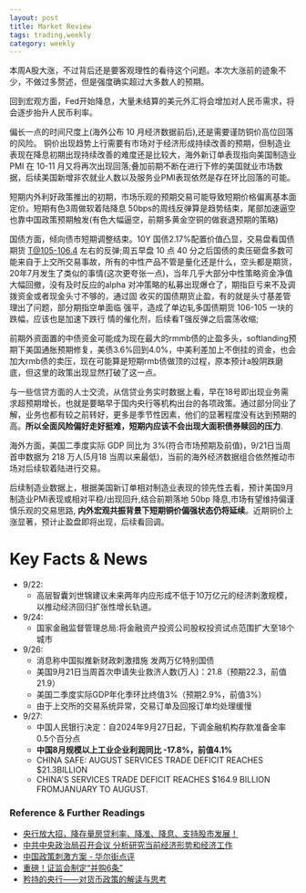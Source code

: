 ```yaml
---
layout: post
title: Market Review
tags: trading,weekly
category: weekly
---
```


本周A股大涨，不过背后还是要客观理性的看待这个问题。本次大涨前的迹象不少，不做过多赘述，但是强度确实超过大多数人的预期。

回到宏观方面，Fed开始降息，大量未结算的美元外汇将会增加对人民币需求，将会逐步抬升人民币利率。

偏长一点的时间尺度上(海外公布 10 月经济数据前后),还是需要谨防铜价高位回落的风险。 铜价出现趋势上行需要有市场对于经济形成持续改善的预期，但制造业表现在降息初期出现持续改善的难度还是比较大，海外新订单表现指向美国制造业 PMI 在 10-11 月又将再次出现回落;叠加前期不断在进行下修的美国就业市场数据，后续美国新增非农就业人数以及服务业PMI表现依然是存在环比回落的可能。

短期内外利好政策推出的初期，市场乐观的预期交易可能导致短期价格偏离基本面定价。短期有色3周做软着陆降息 50bps的周线反弹算是趋势结束，尾部加速逼空也靠中国政策预期触发(有色大幅逼空，前期多黄金空铜的做衰退预期的策略)

国债方面，倾向债市短期调整结束。10Y 国债2.17%配置价值凸显，交易盘看国债期货 T@105-106.4 左右的反弹;周五早盘 10 点 40 分之后国债的卖压砸盘多数可能来自于上交所交易事故，所有的中性产品不管是量化还是什么，空头都是期货，20年7月发生了类似的事情(这次更夸张一点)，当年几乎大部分中性策略资金净值大幅回撤，没有及时反应的alpha 对冲策略的私募出现爆仓了，期指巨亏来不及调拨资金或者现金头寸不够的，通过固 收买的国债期货止盈，有的就是头寸基差管理出了问题，部分期指空单面临 强平，造成了单边轧多国债期货 106-105 一块的跌幅，应该也是加速下跌行
情的催化剂，后续看T强反弹之后震荡收缩;

前期外资面置的中债资金可能成为现在最大的rmmb债的止盈多头，softlanding预期下美国通胀预期修复，美债3.6%回到4.0%，中美利差加上不倒挂的资金，也会加大rmb债的卖压，现在可能算是短期rmb债做顶的过程，原本预计a股阴跌磨底，但这里的政策出现显然打破了这一点。

与一些信贷方面的人士交流，从信贷业务实时数据上看，早在18号即出现业务需求超预期增长，也就是要略早于国内央行等机构出台的各项政策。通过部分同业了解，业务也都有较之前转好，更多是季节性因素，他们的显著程度没有达到预期的高。**所以全面风险偏好走好挺难，短期内应该不会出现大面积债券赎回的压力**.

海外方面，美国二季度实际 GDP 同比为 3%(符合市场预期及前值)，9/21日当周首申数据为 218 万人(5月18 当周以来最低)，当前的海外经济数据组合依然推动市场对后续软着陆进行交易。

后续制造业数据上，根据美国新订单相对制造业表现的领先性去看，预计美国9月制造业PMI表现或相对平稳/出现回升,结合前期落地 50bp 降息,市场有望维持偏谨慎乐观的交易思路, **内外宏观共振背景下短期铜价偏强状态仍将延续**。近期铜价上涨显著，预计止盈盘即将出现，后续看回调。

# Key Facts & News

- 9/22:
    - 高层智囊刘世锦建议未来两年内应形成不低于10万亿元的经济刺激规模，以推动经济回归扩张性增长轨道。
- 9/24: 
    - 国家金融监督管理总局:将金融资产投资公司股权投资试点范围扩大至18个城市
- 9/26:
    - 消息称中国拟推新财政刺激措施 发两万亿特别国债
    - 美国9月21日当周首次申请失业救济人数(万人)：21.8（预期22.3，前值21.9）
    - 美国二季度实际GDP年化季环比终值3%（预期2.9%，前值3%）
    - 由于上交所的交易系统异常，交易订单及回报订单均处理缓慢
- 9/27:
    - 中国人民银行决定：自2024年9月27日起，下调金融机构存款准备金率0.5个百分点
    - **中国8月规模以上工业企业利润同比 -17.8%，前值4.1%**
    - CHINA SAFE: AUGUST SERVICES TRADE DEFICIT REACHES $21.3BILLION
    - CHINA'S SERVICES TRADE DEFICIT REACHES $164.9 BILLION FROMJANUARY TO AUGUST.
    
### Reference & Further Readings

- [央行放大招，降存量房贷利率、降准、降息、支持股市发展！](https://mp.weixin.qq.com/s/kDgePGH-wdUP4rmywIvijQ)
- [中共中央政治局召开会议 分析研究当前经济形势和经济工作](https://mp.weixin.qq.com/s/mdUoDQDuEmOnLUqF_Wy1RA)
- [中国政策刺激方案 - 华尔街点评](https://mp.weixin.qq.com/s/rBjIRAEzSZdHRB3gnzYWdQ)
- [重磅！证监会制定“并购6条”](https://mp.weixin.qq.com/s/3trhkBi4mred7F9PNYi-Xg)
- [矜持的央行——对货币政策的解读与思考](https://mp.weixin.qq.com/s/HRlx3WDxNOcn8bA9d0lgiQ)